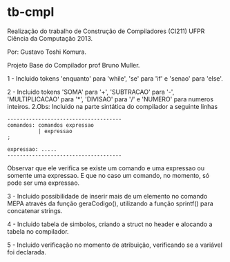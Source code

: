 tb-cmpl
=========

Realização do trabalho de Construção de Compiladores (CI211) UFPR Ciência da Computação 2013.

Por: Gustavo Toshi Komura.

Projeto Base do Compilador prof Bruno Muller.

1 - Incluido tokens 'enquanto' para 'while', 'se' para 'if' e 'senao' para 'else'.

2 - Incluido tokens 'SOMA' para '+', 'SUBTRACAO' para '-', 'MULTIPLICACAO' para '*',
'DIVISAO' para '/' e 'NUMERO' para numeros inteiros.
  2.Obs: Incluido na parte sintática do compilador a seguinte linhas

    -------------------------------------
    comandos: comandos expressao
              | expressao
    ;

    expressao: .....
    -------------------------------------

  Observar que ele verifica se existe um comando e uma expressao ou somente uma expressao.
  E que no caso um comando, no momento, só pode ser uma expressao.

3 - Incluido possibilidade de inserir mais de um elemento no comando MEPA através da
função geraCodigo(), utilizando a função sprintf() para concatenar strings.

4 - Incluido tabela de simbolos, criando a struct no header e alocando a tabela no
compilador.

5 - Incluido verificação no momento de atribuição, verificando se a variável foi
declarada.
